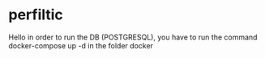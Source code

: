 # perfiltic
Hello
in order to run the DB (POSTGRESQL), you have to run the command docker-compose up -d in the folder docker 


